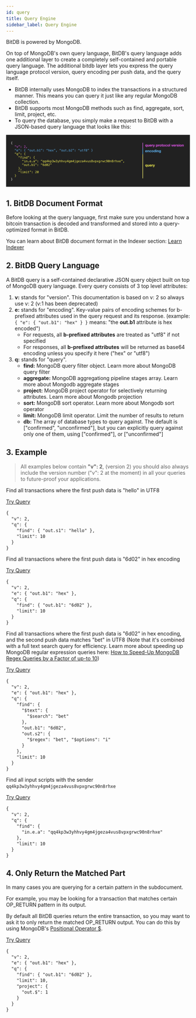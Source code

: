 ```yaml
---
id: query
title: Query Engine
sidebar_label: Query Engine
---
```


BitDB is powered by MongoDB.

On top of MongoDB's own query language, BitDB's query language adds one additional layer to create a completely self-contained and portable query language. The additional bitdb layer lets you express the query language protocol version, query encoding per push data, and the query itself.

- BitDB internally uses MongoDB to index the transactions in a structured manner. This means you can query it just like any regular MongoDB collection.
- BitDB supports most MongoDB methods such as find, aggregate, sort, limit, project, etc.
- To query the database, you simply make a request to BitDB with a JSON-based query language that looks like this:

![ql](assets/ql.png)


## 1. BitDB Document Format

Before looking at the query language, first make sure you understand how a bitcoin transaction is decoded and transformed and stored into a query-optimized format in BitDB.

You can learn about BitDB document format in the Indexer section: [Learn Indexer](indexer)

## 2. BitDB Query Language

A BitDB query is a self-contained declarative JSON query object built on top of MongoDB query language. Every query consists of 3 top level attributes:

1. **v:** stands for "version". This documentation is based on v: 2 so always use v: 2 (v:1 has been deprecated)
2. **e:** stands for "encoding". Key-value pairs of encoding schemes for b-prefixed attributes used in the query request and its response. (example: `{ "e": { "out.b1": "hex" } }` means: "the **out.b1** attribute is hex encoded")
    - For requests, all **b-prefixed attributes** are treated as "utf8" if not specified
    - For responses, all **b-prefixed attributes** will be returned as base64 encoding unless you specify it here ("hex" or "utf8")
3. **q:** stands for "query".
    - **find:** MongoDB query filter object. Learn more about MongoDB query filter​
    - **aggregate:** MongoDB aggregationg pipeline stages array. Learn more about Mongodb aggregate stages​
    - **project:** MongoDB project operator for selectively returning attributes. Learn more about Mongodb projection​
    - **sort:** MongoDB sort operator. Learn more about Mongodb sort operator​
    - **limit:** MongoDB limit operator. Limit the number of results to return
    - **db:** The array of database types to query against. The default is ["confirmed", "unconfirmed"], but you can explicitly query against only one of them, using ["confirmed"], or ["unconfirmed"]

## 3. Example

> All examples below contain **"v": 2**, (version 2) you should also always include the version number ("v": 2 at the moment) in all your queries to future-proof your applications.

Find all transactions where the first push data is "hello" in UTF8

[Try Query](https://bitdb.network/explorer/ewogICJ2IjogMiwKICAicSI6IHsKICAgICJmaW5kIjogeyAib3V0LnMxIjogImhlbGxvIiB9LAogICAgImxpbWl0IjogMTAKICB9Cn0=)

```
{
  "v": 2,
  "q": {
    "find": { "out.s1": "hello" },
    "limit": 10
  }
}
```


Find all transactions where the first push data is "6d02" in hex encoding

[Try Query](https://bitdb.network/explorer/ewogICJ2IjogMiwKICAiZSI6IHsgIm91dC5iMSI6ICJoZXgiIH0sCiAgInEiOiB7CiAgICAiZmluZCI6IHsgIm91dC5iMSI6ICI2ZDAyIiB9LAogICAgImxpbWl0IjogMTAKICB9Cn0=)

```
{
  "v": 2,
  "e": { "out.b1": "hex" },
  "q": {
    "find": { "out.b1": "6d02" },
    "limit": 10
  }
}
```

Find all transactions where the first push data is "6d02" in hex encoding, and the second push data matches "bet" in UTF8 (Note that it's combined with a full text search query for efficiency. Learn more about speeding up MongoDB regular expression queries here: [How to Speed-Up MongoDB Regex Queries by a Factor of up-to 10](https://medium.com/statuscode/how-to-speed-up-mongodb-regex-queries-by-a-factor-of-up-to-10-73995435c606))

[Try Query](https://bitdb.network/explorer/ewogICJ2IjogMiwKICAiZSI6IHsgIm91dC5iMSI6ICJoZXgiIH0sCiAgInEiOiB7CiAgICAiZmluZCI6IHsKICAgICAgIiR0ZXh0IjogewogICAgICAgICIkc2VhcmNoIjogImJldCIKICAgICAgfSwKICAgICAgIm91dC5iMSI6ICI2ZDAyIiwKICAgICAgIm91dC5zMiI6IHsKICAgICAgICAiJHJlZ2V4IjogImJldCIsICIkb3B0aW9ucyI6ICJpIgogICAgICB9CiAgICB9LAogICAgImxpbWl0IjogMTAKICB9Cn0=)

```
{
  "v": 2,
  "e": { "out.b1": "hex" },
  "q": {
    "find": {
      "$text": {
        "$search": "bet"
      },
      "out.b1": "6d02",
      "out.s2": {
        "$regex": "bet", "$options": "i"
      }
    },
    "limit": 10
  }
}
```

Find all input scripts with the sender `qq4kp3w3yhhvy4gm4jgeza4vus8vpxgrwc90n8rhxe`

[Try Query](https://bitdb.network/explorer/ewogICJ2IjogMiwKICAicSI6IHsKICAgICJmaW5kIjogewogICAgICAiaW4uZS5hIjogInFxNGtwM3czeWhodnk0Z200amdlemE0dnVzOHZweGdyd2M5MG44cmh4ZSIKICAgIH0sCiAgICAibGltaXQiOiAxMAogIH0KfQ==)

```
{
  "v": 2,
  "q": {
    "find": {
      "in.e.a": "qq4kp3w3yhhvy4gm4jgeza4vus8vpxgrwc90n8rhxe"
    },
    "limit": 10
  }
}
```

## 4. Only Return the Matched Part

In many cases you are querying for a certain pattern in the subdocument.

For example, you may be looking for a transaction that matches certain OP_RETURN pattern in its output.

By default all BitDB queries return the entire transaction, so you may want to ask it to only return the matched OP_RETURN output. You can do this by using MongoDB's [Positional Operator $](https://docs.mongodb.com/manual/reference/operator/projection/positional/).

[Try Query](https://bitdb.network/explorer/ewogICJ2IjogMiwKICAiZSI6IHsgIm91dC5iMSI6ICJoZXgiIH0sCiAgInEiOiB7CiAgICAiZmluZCI6IHsgIm91dC5iMSI6ICI2ZDAyIiB9LAogICAgImxpbWl0IjogMTAsCiAgICAicHJvamVjdCI6IHsKICAgICAgIm91dC4kIjogMQogICAgfQogIH0KfQ==)

```
{
  "v": 2,
  "e": { "out.b1": "hex" },
  "q": {
    "find": { "out.b1": "6d02" },
    "limit": 10,
    "project": {
      "out.$": 1
    }
  }
}
```
